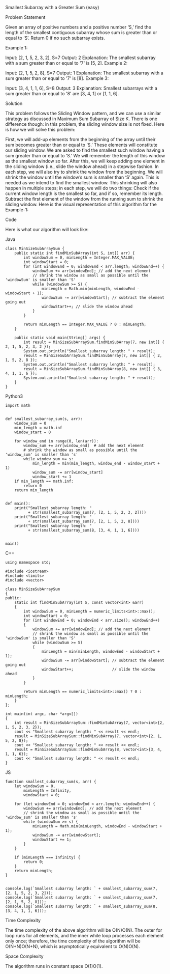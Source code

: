 Smallest Subarray with a Greater Sum (easy)

Problem Statement

Given an array of positive numbers and a positive number ‘S,’ find the length of the smallest contiguous subarray whose sum is greater than or equal to ‘S’. Return 0 if no such subarray exists.

Example 1:

Input: [2, 1, 5, 2, 3, 2], S=7 
Output: 2
Explanation: The smallest subarray with a sum greater than or equal to '7' is [5, 2].
Example 2:

Input: [2, 1, 5, 2, 8], S=7 
Output: 1
Explanation: The smallest subarray with a sum greater than or equal to '7' is [8].
Example 3:

Input: [3, 4, 1, 1, 6], S=8 
Output: 3
Explanation: Smallest subarrays with a sum greater than or equal to '8' are [3, 4, 1] 
or [1, 1, 6].

Solution

This problem follows the Sliding Window pattern, and we can use a similar strategy as discussed in Maximum Sum Subarray of Size K. There is one difference though: in this problem, the sliding window size is not fixed. Here is how we will solve this problem:

First, we will add-up elements from the beginning of the array until their sum becomes greater than or equal to ‘S.’
These elements will constitute our sliding window. We are asked to find the smallest such window having a sum greater than or equal to ‘S.’ We will remember the length of this window as the smallest window so far.
After this, we will keep adding one element in the sliding window (i.e., slide the window ahead) in a stepwise fashion.
In each step, we will also try to shrink the window from the beginning. We will shrink the window until the window’s sum is smaller than ‘S’ again. This is needed as we intend to find the smallest window. This shrinking will also happen in multiple steps; in each step, we will do two things:
Check if the current window length is the smallest so far, and if so, remember its length.
Subtract the first element of the window from the running sum to shrink the sliding window.
Here is the visual representation of this algorithm for the Example-1:


Code

Here is what our algorithm will look like:

Java
```
class MinSizeSubArraySum {
    public static int findMinSubArray(int S, int[] arr) {
        int windowSum = 0, minLength = Integer.MAX_VALUE;
        int windowStart = 0;
        for (int windowEnd = 0; windowEnd < arr.length; windowEnd++) {
            windowSum += arr[windowEnd]; // add the next element
            // shrink the window as small as possible until the 'windowSum' is smaller than 'S'
            while (windowSum >= S) {
                minLength = Math.min(minLength, windowEnd - windowStart + 1);
                windowSum -= arr[windowStart]; // subtract the element going out
                windowStart++; // slide the window ahead
            }
        }

        return minLength == Integer.MAX_VALUE ? 0 : minLength;
    }

    public static void main(String[] args) {
        int result = MinSizeSubArraySum.findMinSubArray(7, new int[] { 2, 1, 5, 2, 3, 2 });
        System.out.println("Smallest subarray length: " + result);
        result = MinSizeSubArraySum.findMinSubArray(7, new int[] { 2, 1, 5, 2, 8 });
        System.out.println("Smallest subarray length: " + result);
        result = MinSizeSubArraySum.findMinSubArray(8, new int[] { 3, 4, 1, 1, 6 });
        System.out.println("Smallest subarray length: " + result);
    }
}
```
Python3
```
import math


def smallest_subarray_sum(s, arr):
    window_sum = 0
    min_length = math.inf
    window_start = 0

    for window_end in range(0, len(arr)):
        window_sum += arr[window_end]  # add the next element
        # shrink the window as small as possible until the 'window_sum' is smaller than 's'
        while window_sum >= s:
            min_length = min(min_length, window_end - window_start + 1)
            window_sum -= arr[window_start]
            window_start += 1
    if min_length == math.inf:
        return 0
    return min_length


def main():
    print("Smallest subarray length: "
          + str(smallest_subarray_sum(7, [2, 1, 5, 2, 3, 2])))
    print("Smallest subarray length: "
          + str(smallest_subarray_sum(7, [2, 1, 5, 2, 8])))
    print("Smallest subarray length: "
          + str(smallest_subarray_sum(8, [3, 4, 1, 1, 6])))


main()
```
C++
```
using namespace std;

#include <iostream>
#include <limits>
#include <vector>

class MinSizeSubArraySum
{
public:
    static int findMinSubArray(int S, const vector<int> &arr)
    {
        int windowSum = 0, minLength = numeric_limits<int>::max();
        int windowStart = 0;
        for (int windowEnd = 0; windowEnd < arr.size(); windowEnd++)
        {
            windowSum += arr[windowEnd]; // add the next element
            // shrink the window as small as possible until the 'windowSum' is smaller than 'S'
            while (windowSum >= S)
            {
                minLength = min(minLength, windowEnd - windowStart + 1);
                windowSum -= arr[windowStart]; // subtract the element going out
                windowStart++;                 // slide the window ahead
            }
        }

        return minLength == numeric_limits<int>::max() ? 0 : minLength;
    }
};

int main(int argc, char *argv[])
{
    int result = MinSizeSubArraySum::findMinSubArray(7, vector<int>{2, 1, 5, 2, 3, 2});
    cout << "Smallest subarray length: " << result << endl;
    result = MinSizeSubArraySum::findMinSubArray(7, vector<int>{2, 1, 5, 2, 8});
    cout << "Smallest subarray length: " << result << endl;
    result = MinSizeSubArraySum::findMinSubArray(8, vector<int>{3, 4, 1, 1, 6});
    cout << "Smallest subarray length: " << result << endl;
}
```
JS
```
function smallest_subarray_sum(s, arr) {
    let windowSum = 0,
        minLength = Infinity,
        windowStart = 0;

    for (let windowEnd = 0; windowEnd < arr.length; windowEnd++) {
        windowSum += arr[windowEnd]; // add the next element
        // shrink the window as small as possible until the 'window_sum' is smaller than 's'
        while (windowSum >= s) {
            minLength = Math.min(minLength, windowEnd - windowStart + 1);
            windowSum -= arr[windowStart];
            windowStart += 1;
        }
    }

    if (minLength === Infinity) {
        return 0;
    }
    return minLength;
}


console.log(`Smallest subarray length: ` + smallest_subarray_sum(7, [2, 1, 5, 2, 3, 2]));
console.log(`Smallest subarray length: ` + smallest_subarray_sum(7, [2, 1, 5, 2, 8]));
console.log(`Smallest subarray length: ` + smallest_subarray_sum(8, [3, 4, 1, 1, 6]));
```

Time Complexity

The time complexity of the above algorithm will be O(N)O(N). The outer for loop runs for all elements, and the inner while loop processes each element only once; therefore, the time complexity of the algorithm will be O(N+N)O(N+N), which is asymptotically equivalent to O(N)O(N).

Space Complexity

The algorithm runs in constant space O(1)O(1).